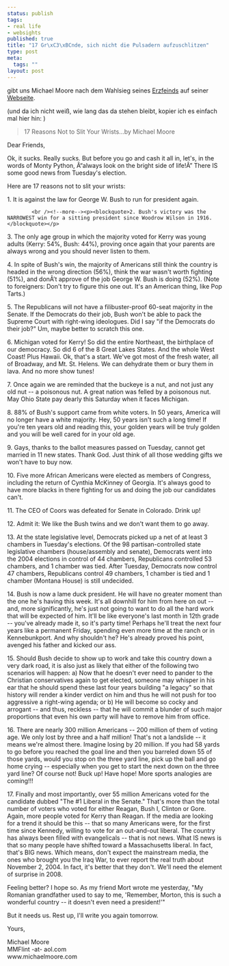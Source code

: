 ```yaml
--- 
status: publish
tags: 
- real life
- websights
published: true
title: "17 Gr\xC3\xBCnde, sich nicht die Pulsadern aufzuschlitzen"
type: post
meta: 
  tags: ""
layout: post
---
```

<p>gibt uns Michael Moore nach dem Wahlsieg seines <a target="_BLANK" href="http://joi.ito.com/archives/2004/11/04/someone_at_cnncom_has_a_sense_of_humor.html" title="http://joi.ito.com/archives/2004/11/04/someone_at_cnncom_has_a_sense_of_humor.html" onmouseover="window.status='http://joi.ito.com/archives/2004/11/04/someone_at_cnncom_has_a_sense_of_humor.html';return true;" onmouseout="window.status='';return true;">Erzfeinds</a> auf seiner <a target="_BLANK" href="http://www.michaelmoore.com" title="http://www.michaelmoore.com" onmouseover="window.status='http://www.michaelmoore.com';return true;" onmouseout="window.status='';return true;">Webseite</a>.</p>

<p>(und da ich nicht weiß, wie lang das da stehen bleibt, kopier ich es einfach mal hier hin: )</p>

<p><blockquote>17 Reasons Not to Slit Your Wrists...by Michael Moore</blockquote></p>

<p>Dear Friends,</p>

<p>Ok, it sucks. Really sucks. But before you go and cash it all in, let's, in the words of Monty Python, Â“always look on the bright side of life!Â” There IS some good news from Tuesday's election.</p>

<p>Here are 17 reasons not to slit your wrists:</p>

<p>1. It is against the law for George W. Bush to run for president again.<br />
</p>


            <br /><!--more--><p><blockquote>2. Bush's victory was the NARROWEST win for a sitting president since Woodrow Wilson in 1916.</blockquote></p>

<p>3. The only age group in which the majority voted for Kerry was young adults (Kerry: 54%, Bush: 44%), proving once again that your parents are always wrong and you should never listen to them.</p>

<p>4. In spite of Bush's win, the majority of Americans still think the country is headed in the wrong direction (56%), think the war wasn't worth fighting (51%), and donÂ’t approve of the job George W. Bush is doing (52%). (Note to foreigners: Don't try to figure this one out. It's an American thing, like Pop Tarts.)</p>

<p>5. The Republicans will not have a filibuster-proof 60-seat majority in the Senate. If the Democrats do their job, Bush won't be able to pack the Supreme Court with right-wing ideologues. Did I say &quot;if the Democrats do their job?&quot; Um, maybe better to scratch this one.</p>

<p>6. Michigan voted for Kerry! So did the entire Northeast, the birthplace of our democracy. So did 6 of the 8 Great Lakes States. And the whole West Coast! Plus Hawaii. Ok, that's a start. We've got most of the fresh water, all of Broadway, and Mt. St. Helens. We can dehydrate them or bury them in lava. And no more show tunes!</p>

<p>7. Once again we are reminded that the buckeye is a nut, and not just any old nut -- a poisonous nut. A great nation was felled by a poisonous nut. May Ohio State pay dearly this Saturday when it faces Michigan.</p>

<p>8. 88% of Bush's support came from white voters. In 50 years, America will no longer have a white majority. Hey, 50 years isn't such a long time! If you're ten years old and reading this, your golden years will be truly golden and you will be well cared for in your old age.</p>

<p>9. Gays, thanks to the ballot measures passed on Tuesday, cannot get married in 11 new states. Thank God. Just think of all those wedding gifts we won't have to buy now.</p>

<p>10. Five more African Americans were elected as members of Congress, including the return of Cynthia McKinney of Georgia. It's always good to have more blacks in there fighting for us and doing the job our candidates can't.</p>

<p>11. The CEO of Coors was defeated for Senate in Colorado. Drink up!</p>

<p>12. Admit it: We like the Bush twins and we don't want them to go away.</p>

<p>13. At the state legislative level, Democrats picked up a net of at least 3 chambers in Tuesday's elections. Of the 98 partisan-controlled state legislative chambers (house/assembly and senate), Democrats went into the 2004 elections in control of 44 chambers, Republicans controlled 53 chambers, and 1 chamber was tied. After Tuesday, Democrats now control 47 chambers, Republicans control 49 chambers, 1 chamber is tied and 1 chamber (Montana House) is still undecided.</p>

<p>14. Bush is now a lame duck president. He will have no greater moment than the one he's having this week. It's all downhill for him from here on out -- and, more significantly, he's just not going to want to do all the hard work that will be expected of him. It'll be like everyone's last month in 12th grade -- you've already made it, so it's party time! Perhaps he'll treat the next four years like a permanent Friday, spending even more time at the ranch or in Kennebunkport. And why shouldn't he? He's already proved his point, avenged his father and kicked our ass.</p>

<p>15. Should Bush decide to show up to work and take this country down a very dark road, it is also just as likely that either of the following two scenarios will happen: a) Now that he doesn't ever need to pander to the Christian conservatives again to get elected, someone may whisper in his ear that he should spend these last four years building &quot;a legacy&quot; so that history will render a kinder verdict on him and thus he will not push for too aggressive a right-wing agenda; or b) He will become so cocky and arrogant -- and thus, reckless -- that he will commit a blunder of such major proportions that even his own party will have to remove him from office.</p>

<p>16. There are nearly 300 million Americans -- 200 million of them of voting age. We only lost by three and a half million! That's not a landslide -- it means we're almost there. Imagine losing by 20 million. If you had 58 yards to go before you reached the goal line and then you barreled down 55 of those yards, would you stop on the three yard line, pick up the ball and go home crying -- especially when you get to start the next down on the three yard line? Of course not! Buck up! Have hope! More sports analogies are coming!!!</p>

<p>17. Finally and most importantly, over 55 million Americans voted for the candidate dubbed &quot;The #1 Liberal in the Senate.&quot; That's more than the total number of voters who voted for either Reagan, Bush I, Clinton or Gore. Again, more people voted for Kerry than Reagan. If the media are looking for a trend it should be this -- that so many Americans were, for the first time since Kennedy, willing to vote for an out-and-out liberal. The country has always been filled with evangelicals -- that is not news. What IS news is that so many people have shifted toward a Massachusetts liberal. In fact, that's BIG news. Which means, don't expect the mainstream media, the ones who brought you the Iraq War, to ever report the real truth about November 2, 2004. In fact, it's better that they don't. We'll need the element of surprise in 2008.</p>

<p>Feeling better? I hope so. As my friend Mort wrote me yesterday, &quot;My Romanian grandfather used to say to me, 'Remember, Morton, this is such a wonderful country  -- it doesn't even need a president!'&quot;</p>

<p>But it needs us. Rest up, I'll write you again tomorrow.</p>

<p>Yours,</p>

<p>Michael Moore<br />
MMFlint -at- aol.com<br />
www.michaelmoore.com<br />
</p>
